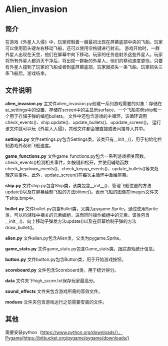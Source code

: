 # Alien_invasion
## 简介
  在游戏《外星人入侵》中，玩家控制着一艘最初出现在屏幕底部中央的飞船。玩家可以使用箭头键左右移动飞船，还可以使用空格键进行射击。
  游戏开始时，一群外星人出现在天空，他们在屏幕中向下移动。玩家的任务是射杀这些外星人。玩家将所有外星人都消灭干净后，将出现一群新的外星人，他们的移动速度更快。只要有外星人撞到了玩家的飞船或者到底屏幕底部，玩家就损失一条飞船。玩家损失三条飞船后，游戏结束。

## 文件说明
**alien_invasion.py**
  主文件alien_invasion.py创建一系列游戏需要的对象：存储在ai_settings中的设置、存储在screen中的主显示surface、一个飞船实例ship和一个用于存储子弹的编组bullets。
  文件中还包含游戏的主循环，该循环调用check_events()、ship.update()、update_bullets()、upadate_screen()。
  运行该文件就可以玩《外星人入侵》，其他文件都会被直接或者间接导入其中。

**settings.py**
  文件settings.py包含Settings类，该类只有__init__()，用于初始化控制游戏外观和飞船速度。
  
**game_functions.py**
  文件game_functions.py包含一系列游戏相关函数。check_events()检测相关事件，如按键和松开，并使用辅助函数check_keydown_events()、check_keyup_events()、update_bullets()等来处理这些事件。此外，update_screen()在每次主循环中重绘屏幕。

**ship.py**
   文件ship.py包含Ship类，该类包含__init__()、管理飞船位置的方法update()以及在屏幕绘制飞船的方法blitme()。表示飞船的图像在images文件夹下ship.bmp中。
   
**bullet.py**
  文件bullet.py包含Bullet类，父类为pygame.Sprite。通过使用Sprite类，可以将游戏中相关的元素编组，进而同时操作编组中的元素。该类包含__init__()、向上移动子弹发方法update()以及在屏幕绘制子弹的方法draw_bullet()。
  
**alien.py**
  文件alien.py包含Alien类，父类为pygame.Sprite。
  
**game_stats.py**
  文件game_stats.py包含Game_stats类，跟踪游戏统计信息。
  
**button.py**
  文件button.py包含Button类，用于开始游戏按钮。
  
**scoreboard.py**
  文件包含Scoreboard类，用于统计得分。

**data**
  文件夹下high_score.txt保存玩家最高分。
  
**sound_effects**
  文件夹包含游戏所需的音效文件。
  
**modues**
  文件夹包含游戏运行之前需要安装的文件。
  
## 其他
  需要安装python（https://www.python.org/downloads/）、Pygame(https://bitbucket.org/pygame/pygame/downloads/)
